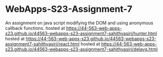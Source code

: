 # WebApps-S23-Assignment-7
An assignment on java script modifying the DOM and using anonymous callback functions.
hosted at https://44-563-web-apps-s23.github.io/44563-webapps-s23-assignment7-sahithyasiri/hunter.html
hosted at  https://44-563-web-apps-s23.github.io/44563-webapps-s23-assignment7-sahithyasiri/react.html
hosted at  https://44-563-web-apps-s23.github.io/44563-webapps-s23-assignment7-sahithyasiri/delayq.html
